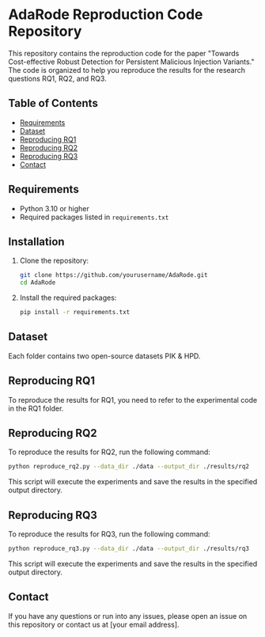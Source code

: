 
# AdaRode Reproduction Code Repository

This repository contains the reproduction code for the paper "Towards Cost-effective Robust Detection for Persistent Malicious Injection Variants." The code is organized to help you reproduce the results for the research questions RQ1, RQ2, and RQ3.

## Table of Contents
- [Requirements](#requirements)
- [Dataset](#dataset)
- [Reproducing RQ1](#reproducing-rq1)
- [Reproducing RQ2](#reproducing-rq2)
- [Reproducing RQ3](#reproducing-rq3)
- [Contact](#contact)

## Requirements
- Python 3.10 or higher
- Required packages listed in `requirements.txt`

## Installation
1. Clone the repository:
    ```bash
    git clone https://github.com/yourusername/AdaRode.git
    cd AdaRode
    ```
2. Install the required packages:
    ```bash
    pip install -r requirements.txt
    ```

## Dataset
Each folder contains two open-source datasets PIK & HPD.

## Reproducing RQ1
To reproduce the results for RQ1, you need to refer to the experimental code in the RQ1 folder.







## Reproducing RQ2
To reproduce the results for RQ2, run the following command:
```bash
python reproduce_rq2.py --data_dir ./data --output_dir ./results/rq2
```
This script will execute the experiments and save the results in the specified output directory.

## Reproducing RQ3
To reproduce the results for RQ3, run the following command:
```bash
python reproduce_rq3.py --data_dir ./data --output_dir ./results/rq3
```
This script will execute the experiments and save the results in the specified output directory.

## Contact
If you have any questions or run into any issues, please open an issue on this repository or contact us at [your email address].
